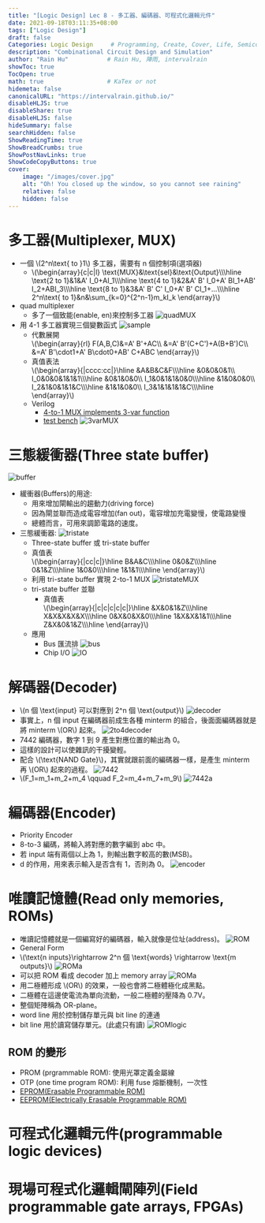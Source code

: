 ```yaml
---
title: "[Logic Design] Lec 8 - 多工器、編碼器、可程式化邏輯元件"
date: 2021-09-18T03:11:35+08:00
tags: ["Logic Design"]
draft: false
Categories: Logic Design     # Programming, Create, Cover, Life, Semiconductor, Leetcode, Logic Design, Daily
description: "Combinational Circuit Design and Simulation"
author: "Rain Hu"           # Rain Hu, 陣雨, intervalrain
showToc: true
TocOpen: true
math: true                  # KaTex or not
hidemeta: false
canonicalURL: "https://intervalrain.github.io/"
disableHLJS: true
disableShare: true
disableHLJS: false
hideSummary: false
searchHidden: false
ShowReadingTime: true
ShowBreadCrumbs: true
ShowPostNavLinks: true
ShowCodeCopyButtons: true
cover:
    image: "/images/cover.jpg"
    alt: "Oh! You closed up the window, so you cannot see raining"
    relative: false
    hidden: false
---
```

# 多工器(Multiplexer, MUX)
+ 一個 \\(2^n\text{ to }1\\) 多工器，需要有 n 個控制項(選項器)
    + \\(\begin{array}{c|c|l}
    \text{MUX}&\text{sel}&\text{Output}\\\\\hline
    \text{2 to 1}&1&A' I_0+AI_1\\\\\hline
    \text{4 to 1}&2&A' B' I_0+A' BI_1+AB' I_2+ABI_3\\\\\hline
    \text{8 to 1}&3&A' B' C' I_0+A' B' CI_1+...\\\\\hline
    2^n\text{ to 1}&n&\sum_{k=0}^{2^n-1}m_kI_k
    \end{array}\\)
+ quad multiplexer 
    + 多了一個致能(enable, en)來控制多工器
    ![quadMUX](/posts/LogicDesign/L8/quadMUX.png)
+ 用 4-1 多工器實現三個變數函式
    ![sample](/posts/LogicDesign/L8/sample.png)   
    + 代數展開   
    \\(\begin{array}{rl}
    F(A,B,C)&=A' B'+AC\\\\
            &=A' B'(C+C')+A(B+B')C\\\\
            &=A' B'\cdot1+A' B\cdot0+AB' C+ABC
    \end{array}\\)
    + 真值表法  
    \\(\begin{array}{|cccc:cc|}\hline
       &A&B&C&F\\\\\hline
       &0&0&0&1\\\\
    I_0&0&0&1&1&1\\\\\hline
       &0&1&0&0\\\\
    I_1&0&1&1&0&0\\\\\hline
       &1&0&0&0\\\\
    I_2&1&0&1&1&C\\\\\hline
       &1&1&0&0\\\\
    I_3&1&1&1&1&C\\\\\hline
    \end{array}\\)
    + Verilog
        + [4-to-1 MUX implements 3-var function](https://github.com/intervalrain/Verilog/blob/main/3varMUX/threevarMUX.v)  
        + [test bench](https://github.com/intervalrain/Verilog/blob/main/3varMUX/threevarMUX_tb.v)
        ![3varMUX](/posts/LogicDesign/L8/3varMUX.png)

# 三態緩衝器(Three state buffer)
![buffer](/posts/LogicDesign/L8/buffer.png)
+ 緩衝器(Buffers)的用途:
    + 用來增加閘輸出的趨動力(driving force)
    + 因為閘並聯而造成電容增加(fan out)，電容增加充電變慢，使電路變慢
    + 總體而言，可用來調節電路的速度。
+ 三態緩衝器:
    ![tristate](/posts/LogicDesign/L8/tristate.png)
    + Three-state buffer 或 tri-state buffer
    + 真值表  
        \\(\begin{array}{|cc|c|}\hline
        B&A&C\\\\\hline
        0&0&Z\\\\\hline
        0&1&Z\\\\\hline
        1&0&0\\\\\hline
        1&1&1\\\\\hline
        \end{array}\\)
    + 利用 tri-state buffer 實現 2-to-1 MUX
        ![tristateMUX](/posts/LogicDesign/L8/tristateMUX.png)
    + tri-state buffer 並聯
        + 真值表  
            \\(\begin{array}{|c|c|c|c|c|}\hline
             &X&0&1&Z\\\\\hline
            X&X&X&X&X\\\\\hline
            0&X&0&X&0\\\\\hline
            1&X&X&1&1\\\\\hline
            Z&X&0&1&Z\\\\\hline
            \end{array}\\)
    + 應用
        + Bus 匯流排
            ![bus](/posts/LogicDesign/L8/bus.png)
        + Chip I/O
            ![IO](/posts/LogicDesign/L8/IO.png)

# 解碼器(Decoder)
+ \\(n 個 \text{input} 可以對應到 2^n 個 \text{output}\\)
![decoder](/posts/LogicDesign/L8/decoder.png)
+ 事實上，n 個 input 在編碼器前成生各種 minterm 的組合，後面面編碼器就是將 minterm \\(OR\\) 起來。
![2to4decoder](/posts/LogicDesign/L8/2to4decoder.png)
+ 7442 編碼器，數字 1 到 9 產生對應位置的輸出為 0。
+ 這樣的設計可以使雜訊的干擾變輕。
+ 配合 \\(\text{NAND Gate}\\)，其實就跟前面的編碼器一樣，是產生 minterm 再 \\(OR\\) 起來的過程。
![7442](/posts/LogicDesign/L8/7442.png)
+ \\(F_1=m_1+m_2+m_4 \qquad F_2=m_4+m_7+m_9\\)
![7442a](/posts/LogicDesign/L8/7442a.png)
# 編碼器(Encoder)
+ Priority Encoder
+ 8-to-3 編碼，將輸入將對應的數字編到 abc 中。
+ 若 input 端有兩個以上為 1，則輸出數字較高的數(MSB)。
+ d 的作用，用來表示輸入是否含有 1，否則為 0。
![encoder](/posts/LogicDesign/L8/encoder.png)
# 唯讀記憶體(Read only memories, ROMs)
+ 唯讀記憶體就是一個編寫好的編碼器，輸入就像是位址(address)。
![ROM](/posts/LogicDesign/L8/ROM.png)
+ General Form
+ \\(\text{n inputs}\rightarrow 2^n 個 \text{words} \rightarrow \text{m outputs}\\)
![ROMa](/posts/LogicDesign/L8/ROMa.png)
+ 可以把 ROM 看成 decoder 加上 memory array
![ROMa](/posts/LogicDesign/L8/ROMb.png)
+ 用二極體形成 \\(OR\\) 的效果，一般也會將二極體極化成黑點。
+ 二極體在這邊使電流為單向流動，一般二極體的壓降為 0.7V。
+ 整個矩陣稱為 OR-plane。
+ word line 用於控制儲存單元與 bit line 的連通
+ bit line 用於讀寫儲存單元。(此處只有讀)
![ROMlogic](/posts/LogicDesign/L8/ROMlogic.png)
## ROM 的變形
+ PROM (prgrammable ROM): 使用光罩定義金屬線
+ OTP (one time program ROM): 利用 fuse 熔斷機制，一次性
+ [EPROM(Erasable Programmable ROM)](https://zh.wikipedia.org/wiki/%E5%8F%AF%E6%93%A6%E9%99%A4%E5%8F%AF%E8%A6%8F%E5%8A%83%E5%BC%8F%E5%94%AF%E8%AE%80%E8%A8%98%E6%86%B6%E9%AB%94) 
+ [EEPROM(Electrically Erasable Programmable ROM)](https://www.bing.com/ck/a?!&&p=e8e7ebb1e0244b68652327e240ce70bfb30d911a168646bafc34ef8a057a3d09JmltdHM9MTY1NTQwMjUwMyZpZ3VpZD0yMGIxZmU2Ni1mYmQzLTQwOTctYThkNy02NWFkZDYzZmM5MGEmaW5zaWQ9NTE2Ng&ptn=3&fclid=60e5998b-ed9e-11ec-9bb0-156d89d30233&u=a1aHR0cHM6Ly96aC53aWtpcGVkaWEub3JnL3poLXR3LyVFOSU5QiVCQiVFNSVBRCU5MCVFNiU4QSVCOSVFOSU5OSVBNCVFNSVCQyU4RiVFNSU4RiVBRiVFOCVBNCU4NyVFNSVBRiVBQiVFNSU5NCVBRiVFOCVBRSU4MCVFOCVBOCU5OCVFNiU4NiVCNiVFOSVBQiU5NA&ntb=1) 

# 可程式化邏輯元件(programmable logic devices)
# 現場可程式化邏輯閘陣列(Field programmable gate arrays, FPGAs)